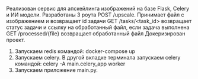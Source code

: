 Реализован сервис для апскейлинга изображений на базе Flask, Celery и ИИ модели. Разработаны 3 роута
POST /upscale. Принимает файл с изображением и возвращает id задачи
GET /tasks/<task_id> возвращает статус задачи и ссылку на обработанный файл, если задача выполнена
GET /processed/{file} возвращает обработанный файл
Докеризирован проект.

1. Запускаем redis командой:
docker-compose up
2. Запускаем celery.
В другой вкладке терминала запускаем celery командой:
celery -A main.celery_app worker
3. Запускаем приложение main.py.
